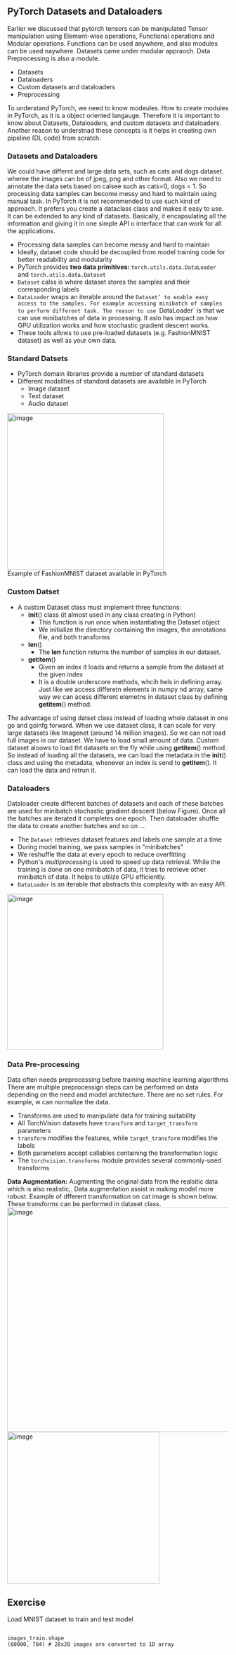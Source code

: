 
## PyTorch Datasets and Dataloaders
Earlier we discussed that pytorch tensors can be manipulated Tensor manipulation using Element-wise operations, Functional operations and Modular operations. Functions can be used anywhere, and also modules can be used naywhere. Datasets came under modular appraoch. Data Preprocessing is also a module.

- Datasets
- Dataloaders
- Custom datasets and dataloaders
- Preprocessing

To understand PyTorch, we need to know modeules. How to create modules in PyTorch, as it is a object oriented langauge. Therefore it is important to know about Datasets, Dataloaders, and custom datasets and dataloaders. Another reason to understnad these concepts is it helps in creating own pipeline (DL code) from scratch.

### Datasets and Dataloaders
We could have differnt and large data sets, such as cats and dogs dataset. wheree the images can be of jpeg, png and other format. Also we need to annotate the data sets based on calsee such as cats=0, dogs = 1. So processing data samples can become messy and hard to maintain using manual task. In PyTorch it is not recommended to use such kind of approach. It prefers you create a dataclass class and makes it easy to use. It can be extended to any kind of datasets. Basically, it encapsulating all the information and giving it in one simple API o interface that can work for all the applications.

- Processing data samples can become messy and hard to maintain
- Ideally, dataset code should be decoupled from model training code for better readability and modularity
- PyTorch provides __two data primitives:__ `torch.utils.data.DataLoader` and `torch.utils.data.Dataset`
- `Dataset` calss is where dataset stores the samples and their corresponding labels
- `DataLoader` wraps an iterable around the `Dataset’ to enable easy access to the samples. For example accessing minibatch of samples to perform different task. The reason to use `DataLoader` is that we can use minibatches of data in processing. It aslo has impact on how GPU utilization works and how stochastic gradient descent works.
- These tools allows to use pre-loaded datasets (e.g. FashionMNIST dataset) as well as your own data.

### Standard Datsets
- PyTorch domain libraries provide a number of standard datasets
- Different modalities of standard datasets are available in PyTorch
    - Image dataset
    - Text dataset
    - Audio dataset

<img width="356" alt="image" src="https://github.com/user-attachments/assets/4719f381-5545-4f6d-8762-c0e85197cb64">\
Example of FashionMNIST dataset available in PyTorch
 
### Custom Datset
- A custom Dataset class must implement three functions:
    - __init__() class (it almost used in any class creating in Python)
        - This function is run once when instantiating the Dataset object
        - We initialize the directory containing the images, the annotations file, and both transforms
    - __len__()
        - The __len__ function returns the number of samples in our dataset.
    - __getitem__()
        - Given an index it loads and returns a sample from the dataset at the given index
        - It is a double underscore methods, whcih hels in defining array. Just like we access differetn elements in numpy nd array, same way we can acess different elemetns in dataset class by defining __getitem__() method.

The advantage of using datset class instead of loading whole dataset in one go and goinfg forward. When we use dataset class, it can scale for very large datasets like Imagenet (around 14 million images). So we can not load full images in our dataset. We have to load small amount of  data.
Custom dataset aloows to load tht datasets on the fly while using __getitem__() method. So instead of loading all the datasets, we can load the metadata in the __init__() class and using the metadata, whenever an index is send to __getitem__(). It can load the data and retrun it.

### Dataloaders
Dataloader create different batches of datasets and each of these batches are used for minibatch stochastic gradient descent (below Figure). Once all the batches are iterated it completes one epoch. Then dataloader shuffle the data to create another batches and so on ...
- The `Dataset` retrieves dataset features and labels one sample at a time
- During model training, we pass samples in "minibatches"
- We reshuffle the data at every epoch to reduce overfitting
- Python's _multiprocessing_ is used to speed up data retrieval. While the training is done on one minibatch of data, it tries to retrieve other minibatch of data. It helps to utilize GPU efficiently.
- `DataLoader` is an iterable that abstracts this complexity with an easy API.

<img width="355" alt="image" src="https://github.com/user-attachments/assets/20c13ed2-ab1f-40e8-a81d-cec64654805d">

### Data Pre-processing
Data often needs preprocessing before training machine learning algorithms There are multiple preprocessign steps can be performed on data depending on the need and model architecture. There are no set rules. For example, w can normalize the data.
- Transforms are used to manipulate data for training suitability
- All TorchVision datasets have `transform` and `target_transform` parameters
- `transform` modifies the features, while `target_transform` modifies the labels
- Both parameters accept callables containing the transformation logic
- The `torchvision.transforms` module provides several commonly-used transforms

__Data Augmentation:__ Augmenting the original data from the realsitic data which is also realistic,. Data augmentation assist in making model more robust. Example of dfferent transformation on cat image is shown below. These transforms can be performed in dataset class. \
<img width="511" alt="image" src="https://github.com/user-attachments/assets/79cb4dc6-e6cf-48e6-b35b-05e0f89fe4fd"> <img width="346" alt="image" src="https://github.com/user-attachments/assets/5b6b5e3f-1fb9-4aee-a000-38baf1e37d89">



## Exercise
Load MNIST dataset to train and test model

```

images_train.shape
(60000, 784) # 28x28 images are converted to 1D array
```






